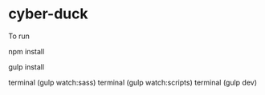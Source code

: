 # cyber-duck

To run 

npm install


gulp install


terminal (gulp watch:sass)
terminal (gulp watch:scripts)
terminal (gulp dev)
